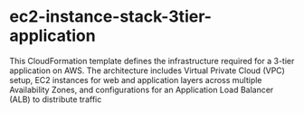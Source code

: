 # ec2-instance-stack-3tier-application
This CloudFormation template defines the infrastructure required      for a 3-tier application on AWS.      The architecture includes Virtual Private Cloud (VPC) setup,      EC2 instances for web and application layers across multiple Availability Zones,      and configurations for an Application Load Balancer (ALB) to distribute traffic
